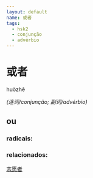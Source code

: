 ```yaml
--- 
layout: default
name: 或者 
tags: 
  - hsk2
  - conjunção
  - advérbio
--- 
```

# 或者 
huòzhě  
 
*(连词/conjunção; 副词/advérbio)*  
## ou 
### radicais: 
### relacionados: 
[志愿者](/zhengshidu/hsk3/志愿者)  

